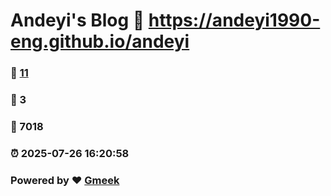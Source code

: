 # Andeyi's Blog :link: https://andeyi1990-eng.github.io/andeyi 
### :page_facing_up: [11](https://andeyi1990-eng.github.io/andeyi/tag.html) 
### :speech_balloon: 3 
### :hibiscus: 7018 
### :alarm_clock: 2025-07-26 16:20:58 
### Powered by :heart: [Gmeek](https://github.com/Meekdai/Gmeek)
